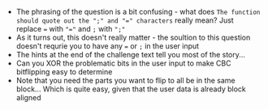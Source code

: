 * The phrasing of the question is a bit confusing - what does `The function should quote out the ";" and "=" characters` really mean? Just replace `=` with `"="` and `;` with `";"`
* As it turns out, this doesn't really matter - the soultion to this
  question doesn't requrie you to have any `=` or `;` in the user input
* The hints at the end of the challenge text tell you most of the
  story...
* Can you XOR the problematic bits in the user input to make CBC
  bitflipping easy to determine
* Note that you need the parts you want to flip to all be in the same
  block... Which is quite easy, given that the user data is already
block aligned
